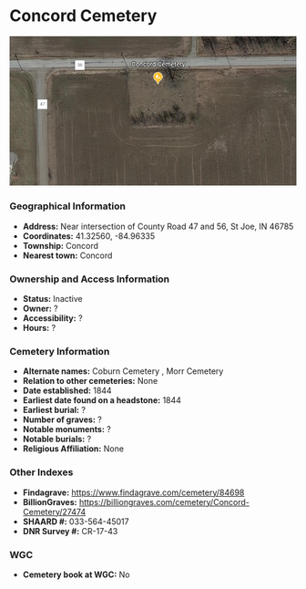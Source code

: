 # Concord Cemetery
![Concord Cemetery on Google Earth](https://github.com/FyoAtEPL/DeKalbCemeteries/blob/main/images/mapImages/ConcordEarth.png "Concord Cemetery on Google Earth")

### Geographical Information
- **Address:** Near intersection of County Road 47 and 56, St Joe, IN 46785
- **Coordinates:**  41.32560, -84.96335
- **Township:** Concord
- **Nearest town:** Concord

### Ownership and Access Information
- **Status:** Inactive
- **Owner:** ?
- **Accessibility:** ?
- **Hours:** ?

### Cemetery Information
- **Alternate names:** Coburn Cemetery , Morr Cemetery
- **Relation to other cemeteries:** None
- **Date established:** 1844
- **Earliest date found on a headstone:** 1844
- **Earliest burial:** ?
- **Number of graves:** ?
- **Notable monuments:** ?
- **Notable burials:** ?
- **Religious Affiliation:** None

### Other Indexes
- **Findagrave:** https://www.findagrave.com/cemetery/84698
- **BillionGraves:** https://billiongraves.com/cemetery/Concord-Cemetery/27474
- **SHAARD #:** 033-564-45017
- **DNR Survey #:** CR-17-43


### WGC
- **Cemetery book at WGC:** No


